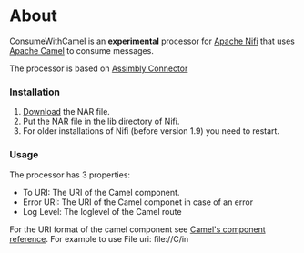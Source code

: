# About

ConsumeWithCamel is an **experimental** processor for [Apache Nifi](http://nifi.apache.org/) that uses [Apache Camel](http://camel.apache.org/) to
consume messages.  

The processor is based on [Assimbly Connector](https://github.com/assimbly/connector)

### Installation

1. [Download](https://github.com/assimbly/consumewithcamel/releases) the NAR file.
2. Put the NAR file in the lib directory of Nifi.
3. For older installations of Nifi (before version 1.9) you need to restart.

### Usage

The processor has 3 properties:

* To URI: The URI of the Camel component.
* Error URI: The URI of the Camel componet in case of an error
* Log Level: The loglevel of the Camel route

For the URI format of the camel component see [Camel's component reference](https://camel.apache.org/components/latest/). For 
example to use File uri: file://C/in